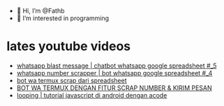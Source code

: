 - 👋 Hi, I’m @Fathb
- 👀 I’m interested in programming

# lates youtube videos
<!-- YOUTUBE:START -->
- [whatsapp blast message | chatbot whatsapp google spreadsheet #_5](https://www.youtube.com/watch?v=Vi4Am3vOZVg)
- [whatsapp number scrapper | bot whatsapp google spreadsheet #_4](https://www.youtube.com/watch?v=DVcqQzKDrds)
- [bot wa termux scrap dari spreadsheet](https://www.youtube.com/watch?v=xx_7MMqAbAw)
- [BOT WA TERMUX DENGAN FITUR SCRAP NUMBER &amp; KIRIM PESAN](https://www.youtube.com/watch?v=1-C46cQd8Q4)
- [looping | tutorial javascript di android dengan acode](https://www.youtube.com/watch?v=7vlGcCRVqGM)
<!-- YOUTUBE:END -->

<!---
Fathb/Fathb is a ✨ special ✨ repository because its `README.md` (this file) appears on your GitHub profile.
You can click the Preview link to take a look at your changes.
--->
